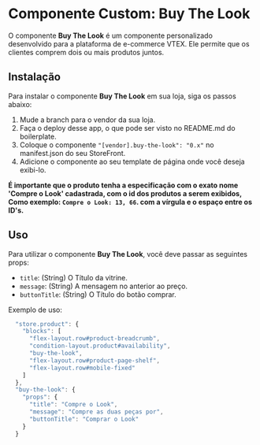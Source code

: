 # Componente Custom: Buy The Look

O componente **Buy The Look** é um componente personalizado desenvolvido para a plataforma de e-commerce VTEX. Ele permite que os clientes comprem dois ou mais produtos juntos.

## Instalação

Para instalar o componente **Buy The Look** em sua loja, siga os passos abaixo:

1. Mude a branch para o vendor da sua loja.
2. Faça o deploy desse app, o que pode ser visto no README.md do boilerplate.
3. Coloque o componente `"[vendor].buy-the-look": "0.x"` no manifest.json do seu StoreFront.
4. Adicione o componente ao seu template de página onde você deseja exibi-lo.

**É importante que o produto tenha a especificação com o exato nome 'Compre o Look' cadastrada, com o id dos produtos a serem exibidos, Como exemplo: `Compre o Look: 13, 66`. com a vírgula e o espaço entre os ID's.**

## Uso

Para utilizar o componente **Buy The Look**, você deve passar as seguintes props:

- `title`: (String) O Título da vitrine.
- `message`: (String) A mensagem no anterior ao preço.
- `buttonTitle`: (String) O Título do botão comprar.

Exemplo de uso:

```jsx
  "store.product": {
    "blocks": [
      "flex-layout.row#product-breadcrumb",
      "condition-layout.product#availability",
      "buy-the-look",
      "flex-layout.row#product-page-shelf",
      "flex-layout.row#mobile-fixed"
    ]
  },
  "buy-the-look": {
    "props": {
      "title": "Compre o Look",
      "message": "Compre as duas peças por",
      "buttonTitle": "Comprar o Look"
    }
  }
```
